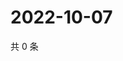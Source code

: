 # 2022-10-07

共 0 条

<!-- BEGIN WEIBO -->
<!-- 最后更新时间 Fri Oct 07 2022 16:24:27 GMT+0800 (China Standard Time) -->

<!-- END WEIBO -->
